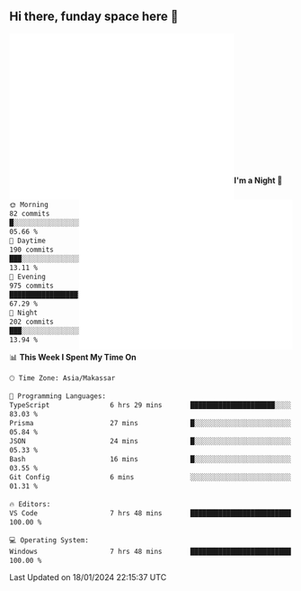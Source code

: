 ## Hi there, funday space here 🚀

<img align="left" width="400" alt="🌞" src="https://raw.githubusercontent.com/fhasnur/fhasnur/master/general.svg?token=ATQS65TR7ETTG5RLJUDIDBLBN34HE">
<img align="right" width="380" alt="🌞" src="https://raw.githubusercontent.com/fhasnur/fhasnur/master/statistics.svg?token=ATQS65TR7ETTG5RLJUDIDBLBN34HE">

<br><br><br><br><br><br><br><br><br><br><br><br><br><br>

<!--START_SECTION:waka-->
**I'm a Night 🦉** 

```text
🌞 Morning                82 commits          █░░░░░░░░░░░░░░░░░░░░░░░░   05.66 % 
🌆 Daytime                190 commits         ███░░░░░░░░░░░░░░░░░░░░░░   13.11 % 
🌃 Evening                975 commits         █████████████████░░░░░░░░   67.29 % 
🌙 Night                  202 commits         ███░░░░░░░░░░░░░░░░░░░░░░   13.94 % 
```


📊 **This Week I Spent My Time On** 

```text
🕑︎ Time Zone: Asia/Makassar

💬 Programming Languages: 
TypeScript               6 hrs 29 mins       █████████████████████░░░░   83.03 % 
Prisma                   27 mins             █░░░░░░░░░░░░░░░░░░░░░░░░   05.84 % 
JSON                     24 mins             █░░░░░░░░░░░░░░░░░░░░░░░░   05.33 % 
Bash                     16 mins             █░░░░░░░░░░░░░░░░░░░░░░░░   03.55 % 
Git Config               6 mins              ░░░░░░░░░░░░░░░░░░░░░░░░░   01.31 % 

🔥 Editors: 
VS Code                  7 hrs 48 mins       █████████████████████████   100.00 % 

💻 Operating System: 
Windows                  7 hrs 48 mins       █████████████████████████   100.00 % 
```


 Last Updated on 18/01/2024 22:15:37 UTC
<!--END_SECTION:waka-->
